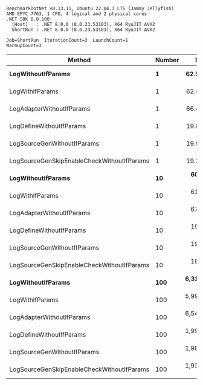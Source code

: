 ```

BenchmarkDotNet v0.13.11, Ubuntu 22.04.3 LTS (Jammy Jellyfish)
AMD EPYC 7763, 1 CPU, 4 logical and 2 physical cores
.NET SDK 8.0.100
  [Host]   : .NET 8.0.0 (8.0.23.53103), X64 RyuJIT AVX2
  ShortRun : .NET 8.0.0 (8.0.23.53103), X64 RyuJIT AVX2

Job=ShortRun  IterationCount=3  LaunchCount=1  
WarmupCount=3  

```
| Method                                     | Number | Mean        | Error      | StdDev    | Min         | Max         | Gen0   | Allocated |
|------------------------------------------- |------- |------------:|-----------:|----------:|------------:|------------:|-------:|----------:|
| **LogWithoutIfParams**                         | **1**      |    **62.51 ns** |  **25.682 ns** |  **1.408 ns** |    **61.60 ns** |    **64.13 ns** | **0.0010** |      **88 B** |
| LogWithIfParams                            | 1      |    62.41 ns |  23.394 ns |  1.282 ns |    60.93 ns |    63.26 ns | 0.0010 |      88 B |
| LogAdapterWithoutIfParams                  | 1      |    66.48 ns |  26.343 ns |  1.444 ns |    65.51 ns |    68.14 ns | 0.0010 |      88 B |
| LogDefineWithoutIfParams                   | 1      |    19.80 ns |   0.457 ns |  0.025 ns |    19.78 ns |    19.82 ns |      - |         - |
| LogSourceGenWithoutIfParams                | 1      |    19.96 ns |   0.858 ns |  0.047 ns |    19.92 ns |    20.01 ns |      - |         - |
| LogSourceGenSkipEnableCheckWithoutIfParams | 1      |    19.21 ns |   1.000 ns |  0.055 ns |    19.15 ns |    19.25 ns |      - |         - |
| **LogWithoutIfParams**                         | **10**     |   **605.61 ns** |  **24.230 ns** |  **1.328 ns** |   **604.42 ns** |   **607.04 ns** | **0.0105** |     **880 B** |
| LogWithIfParams                            | 10     |   612.48 ns | 183.340 ns | 10.049 ns |   605.73 ns |   624.03 ns | 0.0105 |     880 B |
| LogAdapterWithoutIfParams                  | 10     |   675.83 ns | 312.452 ns | 17.127 ns |   665.69 ns |   695.61 ns | 0.0105 |     880 B |
| LogDefineWithoutIfParams                   | 10     |   198.81 ns |  23.494 ns |  1.288 ns |   197.94 ns |   200.29 ns |      - |         - |
| LogSourceGenWithoutIfParams                | 10     |   197.71 ns |  14.496 ns |  0.795 ns |   197.25 ns |   198.63 ns |      - |         - |
| LogSourceGenSkipEnableCheckWithoutIfParams | 10     |   194.21 ns |  18.228 ns |  0.999 ns |   193.44 ns |   195.34 ns |      - |         - |
| **LogWithoutIfParams**                         | **100**    | **6,317.87 ns** | **326.860 ns** | **17.916 ns** | **6,302.86 ns** | **6,337.71 ns** | **0.0992** |    **8800 B** |
| LogWithIfParams                            | 100    | 5,998.59 ns | 174.575 ns |  9.569 ns | 5,988.85 ns | 6,007.97 ns | 0.0992 |    8800 B |
| LogAdapterWithoutIfParams                  | 100    | 6,540.87 ns | 230.645 ns | 12.642 ns | 6,531.15 ns | 6,555.16 ns | 0.0992 |    8800 B |
| LogDefineWithoutIfParams                   | 100    | 1,994.82 ns | 145.002 ns |  7.948 ns | 1,986.44 ns | 2,002.25 ns |      - |         - |
| LogSourceGenWithoutIfParams                | 100    | 1,982.93 ns |  70.369 ns |  3.857 ns | 1,979.95 ns | 1,987.29 ns |      - |         - |
| LogSourceGenSkipEnableCheckWithoutIfParams | 100    | 1,933.08 ns |  71.414 ns |  3.914 ns | 1,930.18 ns | 1,937.53 ns |      - |         - |
